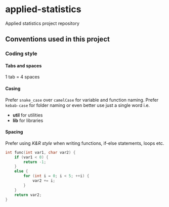 # applied-statistics
Applied statistics project repository


## Conventions used in this project

### Coding style

#### Tabs and spaces  
1 tab = 4 spaces

#### Casing  
Prefer `snake_case` over `camelCase` for variable and function naming. Prefer `kebab-case` for folder naming or even better use just a single word i.e. 
- **util** for utilities
- **lib** for libraries

#### Spacing
Prefer using *K&R style* when writing functions, if-else statements, loops etc.
```c
int func(int var1, char var2) {
    if (var1 < 0) {
        return -1;
    }
    else {
        for (int i = 0; i < 5; ++i) {
            var2 += i;
        }
    }
    return var2;
}
```
